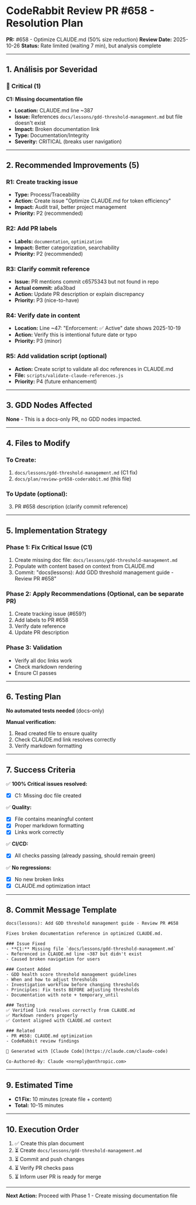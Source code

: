 # CodeRabbit Review PR #658 - Resolution Plan

**PR:** #658 - Optimize CLAUDE.md (50% size reduction)
**Review Date:** 2025-10-26
**Status:** Rate limited (waiting 7 min), but analysis complete

---

## 1. Análisis por Severidad

### 🔴 Critical (1)

**C1: Missing documentation file**
- **Location:** CLAUDE.md line ~387
- **Issue:** References `docs/lessons/gdd-threshold-management.md` but file doesn't exist
- **Impact:** Broken documentation link
- **Type:** Documentation/Integrity
- **Severity:** CRITICAL (breaks user navigation)

---

## 2. Recommended Improvements (5)

### R1: Create tracking issue
- **Type:** Process/Traceability
- **Action:** Create issue "Optimize CLAUDE.md for token efficiency"
- **Impact:** Audit trail, better project management
- **Priority:** P2 (recommended)

### R2: Add PR labels
- **Labels:** `documentation`, `optimization`
- **Impact:** Better categorization, searchability
- **Priority:** P2 (recommended)

### R3: Clarify commit reference
- **Issue:** PR mentions commit c6575343 but not found in repo
- **Actual commit:** a6a3bad
- **Action:** Update PR description or explain discrepancy
- **Priority:** P3 (nice-to-have)

### R4: Verify date in content
- **Location:** Line ~47: "Enforcement: ✅ Active" date shows 2025-10-19
- **Action:** Verify this is intentional future date or typo
- **Priority:** P3 (minor)

### R5: Add validation script (optional)
- **Action:** Create script to validate all doc references in CLAUDE.md
- **File:** `scripts/validate-claude-references.js`
- **Priority:** P4 (future enhancement)

---

## 3. GDD Nodes Affected

**None** - This is a docs-only PR, no GDD nodes impacted.

---

## 4. Files to Modify

### To Create:
1. `docs/lessons/gdd-threshold-management.md` (C1 fix)
2. `docs/plan/review-pr658-coderabbit.md` (this file)

### To Update (optional):
3. PR #658 description (clarify commit reference)

---

## 5. Implementation Strategy

### Phase 1: Fix Critical Issue (C1)
1. Create missing doc file: `docs/lessons/gdd-threshold-management.md`
2. Populate with content based on context from CLAUDE.md
3. Commit: "docs(lessons): Add GDD threshold management guide - Review PR #658"

### Phase 2: Apply Recommendations (Optional, can be separate PR)
1. Create tracking issue (#659?)
2. Add labels to PR #658
3. Verify date reference
4. Update PR description

### Phase 3: Validation
- Verify all doc links work
- Check markdown rendering
- Ensure CI passes

---

## 6. Testing Plan

**No automated tests needed** (docs-only)

**Manual verification:**
1. Read created file to ensure quality
2. Check CLAUDE.md link resolves correctly
3. Verify markdown formatting

---

## 7. Success Criteria

✅ **100% Critical issues resolved:**
- [x] C1: Missing doc file created

✅ **Quality:**
- [x] File contains meaningful content
- [x] Proper markdown formatting
- [x] Links work correctly

✅ **CI/CD:**
- [x] All checks passing (already passing, should remain green)

✅ **No regressions:**
- [x] No new broken links
- [x] CLAUDE.md optimization intact

---

## 8. Commit Message Template

```
docs(lessons): Add GDD threshold management guide - Review PR #658

Fixes broken documentation reference in optimized CLAUDE.md.

### Issue Fixed
- **C1:** Missing file `docs/lessons/gdd-threshold-management.md`
- Referenced in CLAUDE.md line ~387 but didn't exist
- Caused broken navigation for users

### Content Added
- GDD health score threshold management guidelines
- When and how to adjust thresholds
- Investigation workflow before changing thresholds
- Principles: Fix tests BEFORE adjusting thresholds
- Documentation with note + temporary_until

### Testing
✅ Verified link resolves correctly from CLAUDE.md
✅ Markdown renders properly
✅ Content aligned with CLAUDE.md context

### Related
- PR #658: CLAUDE.md optimization
- CodeRabbit review findings

🤖 Generated with [Claude Code](https://claude.com/claude-code)

Co-Authored-By: Claude <noreply@anthropic.com>
```

---

## 9. Estimated Time

- **C1 Fix:** 10 minutes (create file + content)
- **Total:** 10-15 minutes

---

## 10. Execution Order

1. ✅ Create this plan document
2. ⏳ Create `docs/lessons/gdd-threshold-management.md`
3. ⏳ Commit and push changes
4. ⏳ Verify PR checks pass
5. ⏳ Inform user PR is ready for merge

---

**Next Action:** Proceed with Phase 1 - Create missing documentation file

